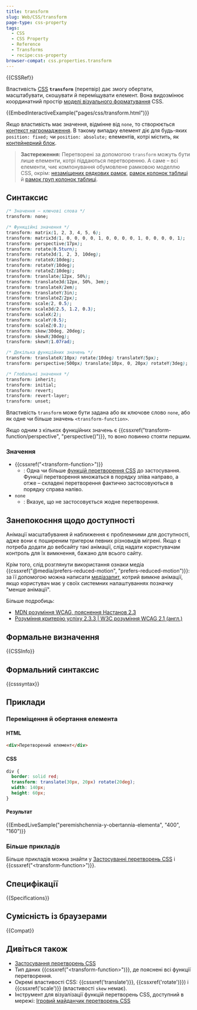 ```yaml
---
title: transform
slug: Web/CSS/transform
page-type: css-property
tags:
  - CSS
  - CSS Property
  - Reference
  - Transforms
  - recipe:css-property
browser-compat: css.properties.transform
---
```


{{CSSRef}}

Властивість [CSS](/uk/docs/Web/CSS) **`transform`** (перетвір) дає змогу обертати, масштабувати, скошувати й переміщувати елемент.
Вона видозмінює координатний простір [моделі візуального форматування](/uk/docs/Web/CSS/Visual_formatting_model) CSS.

{{EmbedInteractiveExample("pages/css/transform.html")}}

Якщо властивість має значення, відмінне від `none`, то створюється [контекст нагромадження](/uk/docs/Web/CSS/CSS_Positioning/Understanding_z_index/The_stacking_context).
В такому випадку елемент діє для будь-яких `position: fixed;` чи `position: absolute;` елементів, котрі містить, як [контейнерний блок](/uk/docs/Web/CSS/Containing_block).

> **Застереження:** Перетворені за допомогою `transform` можуть бути лише елементи, котрі піддаються перетворенню.
> А саме – всі елементи, чиє компонування обумовлене рамковою моделлю CSS, окрім: [незаміщених рядкових рамок](/uk/docs/Web/CSS/Visual_formatting_model#elementy-riadkovoho-rivnia-ta-riadkovi-ramky), [рамок колонок таблиці](/uk/docs/Web/HTML/Element/col) й [рамок груп колонок таблиці](/uk/docs/Web/HTML/Element/colgroup).

## Синтаксис

```css
/* Значення – ключові слова */
transform: none;

/* Функційні значення */
transform: matrix(1, 2, 3, 4, 5, 6);
transform: matrix3d(1, 0, 0, 0, 0, 1, 0, 0, 0, 0, 1, 0, 0, 0, 0, 1);
transform: perspective(17px);
transform: rotate(0.5turn);
transform: rotate3d(1, 2, 3, 10deg);
transform: rotateX(10deg);
transform: rotateY(10deg);
transform: rotateZ(10deg);
transform: translate(12px, 50%);
transform: translate3d(12px, 50%, 3em);
transform: translateX(2em);
transform: translateY(3in);
transform: translateZ(2px);
transform: scale(2, 0.5);
transform: scale3d(2.5, 1.2, 0.3);
transform: scaleX(2);
transform: scaleY(0.5);
transform: scaleZ(0.3);
transform: skew(30deg, 20deg);
transform: skewX(30deg);
transform: skewY(1.07rad);

/* Декілька функційних значень */
transform: translateX(10px) rotate(10deg) translateY(5px);
transform: perspective(500px) translate(10px, 0, 20px) rotateY(3deg);

/* Глобальні значення */
transform: inherit;
transform: initial;
transform: revert;
transform: revert-layer;
transform: unset;
```

Властивість `transform` може бути задана або як ключове слово `none`, або як одне чи більше значень `<transform-function>`.

Якщо одним з кількох функційних значень є {{cssxref("transform-function/perspective", "perspective()")}}, то воно повинно стояти першим.

### Значення

- {{cssxref("&lt;transform-function&gt;")}}
  - : Одна чи більше [функцій перетворення CSS](/uk/docs/Web/CSS/transform-function) до застосування.
    Функції перетворення множаться в порядку зліва направо, а отже – складені перетворення фактично застосовуються в порядку справа наліво.
- `none`
  - : Вказує, що не застосовується жодне перетворення.

## Занепокоєння щодо доступності

Анімації масштабування й наближення є проблемними для доступності, адже вони є поширеним тригером певних різновидів мігрені.
Якщо є потреба додати до вебсайту такі анімації, слід надати користувачам контроль для їх вимкнення, бажано для всього сайту.

Крім того, слід розглянути використання ознаки медіа {{cssxref("@media/prefers-reduced-motion", "prefers-reduced-motion")}}: за її допомогою можна написати [медіазапит](/uk/docs/Web/CSS/Media_Queries), котрий вимкне анімації, якщо користувач має у своїх системних налаштуваннях позначку "менше анімації".

Більше подробиць:

- [MDN розуміння WCAG, пояснення Настанов 2.3](/uk/docs/Web/Accessibility/Understanding_WCAG/Operable#guideline_2.3_—_seizures_and_physical_reactions_do_not_design_content_in_a_way_that_is_known_to_cause_seizures_or_physical_reactions)
- [Розуміння критерію успіху 2.3.3 | W3C розуміння WCAG 2.1 (англ.)](https://www.w3.org/WAI/WCAG21/Understanding/animation-from-interactions)

## Формальне визначення

{{CSSInfo}}

## Формальний синтаксис

{{csssyntax}}

## Приклади

### Переміщення й обертання елемента

#### HTML

```html
<div>Перетворений елемент</div>
```

#### CSS

```css
div {
  border: solid red;
  transform: translate(30px, 20px) rotate(20deg);
  width: 140px;
  height: 60px;
}
```

#### Результат

{{EmbedLiveSample("peremishchennia-y-obertannia-elementa", "400", "160")}}

### Більше прикладів

Більше прикладів можна знайти у [Застосуванні перетворень CSS](/uk/docs/Web/CSS/CSS_Transforms/Using_CSS_transforms) і {{cssxref("&lt;transform-function&gt;")}}.

## Специфікації

{{Specifications}}

## Сумісність із браузерами

{{Compat}}

## Дивіться також

- [Застосування перетворень CSS](/uk/docs/Web/CSS/CSS_Transforms/Using_CSS_transforms)
- Тип даних {{cssxref("&lt;transform-function&gt;")}}, де пояснені всі функції перетворення.
- Окремі властивості CSS: {{cssxref('translate')}}, {{cssxref('rotate')}}) і {{cssxref('scale')}} (властивості `skew` немає).
- Інструмент для візуалізації функцій перетворень CSS, доступний в мережі: [Ігровий майданчик перетворень CSS](https://css-transform.moro.es/)

